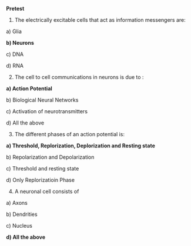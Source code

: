 **Pretest**
1.	The electrically excitable cells that act as information messengers are:

a)	Glia

**b)	Neurons**

c)	DNA

d)	RNA

2.	The cell to cell communications in neurons is due to :

**a)	Action Potential**

b)	Biological Neural Networks

c)	Activation of neurotransmitters

d)	All the above

3.	The different phases of an action potential is:

**a)	Threshold, Replorization, Deplorization and Resting state**

b)	 Repolarization and Depolarization

c)	Threshold and resting state

d)	Only Replorizatioin Phase



4.	A neuronal cell consists of 

a)	Axons

b)	Dendrities

c)	Nucleus

**d)	All the above**